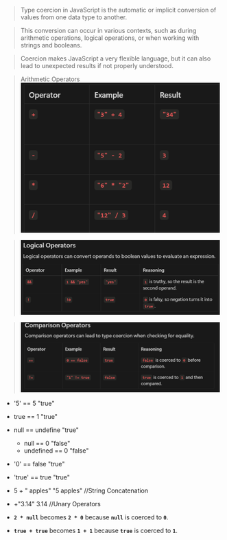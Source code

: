 > Type coercion in JavaScript is the automatic or implicit conversion of values from one data type to another. 

> This conversion can occur in various contexts, such as during arithmetic operations, logical operations, or when working with strings and booleans. 

> Coercion makes JavaScript a very flexible language, but it can also lead to unexpected results if not properly understood.

> Arithmetic Operators
![alt text](image.png)

> ![alt text](image-1.png)

> ![alt text](image-2.png)

- '5' == 5  "true"
- true == 1 "true"
- null == undefine "true"
    -   null == 0 "false"
    -   undefined == 0 "false"
- '0' == false "true"
- 'true' == true "true"
- 5 + " apples" "5 apples" //String Concatenation
- +"3.14" 3.14 //Unary Operators


- **`2 * null`** becomes **`2 * 0`** because **`null`** is coerced to **`0`**.
- **`true + true`** becomes **`1 + 1`** because **`true`** is coerced to **`1`**.
